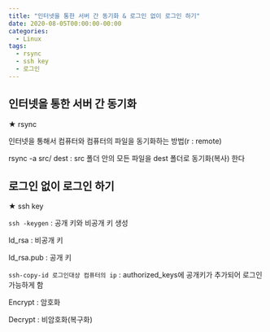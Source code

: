 ```yaml
---
title: "인터넷을 통한 서버 간 동기화 & 로그인 없이 로그인 하기"
date: 2020-08-05T00:00:00-00:00
categories:
  - Linux
tags:
  - rsync
  - ssh key
  - 로그인
---
```


## 인터넷을 통한 서버 간 동기화

★ rsync

인터넷을 통해서 컴퓨터와 컴퓨터의 파일을 동기화하는 방법(r : remote)

rsync -a src/ dest : src 폴더 안의 모든 파일을 dest 폴더로 동기화(복사) 한다

## 로그인 없이 로그인 하기

★ ssh key

`ssh -keygen` : 공개 키와 비공개 키 생성

Id_rsa : 비공개 키

Id_rsa.pub : 공개 키

`ssh-copy-id 로그인대상 컴퓨터의 ip` : authorized_keys에 공개키가 추가되어 로그인 가능하게 함

Encrypt : 암호화

Decrypt : 비암호화(복구화)
